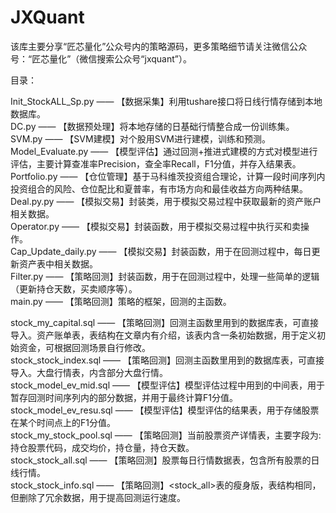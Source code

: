 # JXQuant
该库主要分享“匠芯量化”公众号内的策略源码，更多策略细节请关注微信公众号：“匠芯量化”（微信搜索公众号“jxquant”）。

目录：

Init_StockALL_Sp.py  —— 【数据采集】利用tushare接口将日线行情存储到本地数据库。  
DC.py   ——  【数据预处理】将本地存储的日基础行情整合成一份训练集。  
SVM.py   ——  【SVM建模】对个股用SVM进行建模，训练和预测。  
Model_Evaluate.py   ——   【模型评估】通过回测+推进式建模的方式对模型进行评估，主要计算查准率Precision，查全率Recall，F1分值，并存入结果表。  
Portfolio.py   ——   【仓位管理】基于马科维茨投资组合理论，计算一段时间序列内投资组合的风险、仓位配比和夏普率，有市场方向和最佳收益方向两种结果。  
Deal.py.py   ——   【模拟交易】封装类，用于模拟交易过程中获取最新的资产账户相关数据。  
Operator.py   ——   【模拟交易】封装函数，用于模拟交易过程中执行买和卖操作。  
Cap_Update_daily.py   ——   【模拟交易】封装函数，用于在回测过程中，每日更新资产表中相关数据。  
Filter.py   ——   【策略回测】封装函数，用于在回测过程中，处理一些简单的逻辑（更新持仓天数，买卖顺序等）。  
main.py   ——   【策略回测】策略的框架，回测的主函数。  

stock_my_capital.sql   ——   【策略回测】回测主函数里用到的数据库表，可直接导入。资产账单表，表结构在文章内有介绍，该表内含一条初始数据，用于定义初始资金，可根据回测场景自行修改。  
stock_stock_index.sql   ——   【策略回测】回测主函数里用到的数据库表，可直接导入。大盘行情表，内含部分大盘行情。  
stock_model_ev_mid.sql   ——   【模型评估】模型评估过程中用到的中间表，用于暂存回测时间序列内的部分数据，并用于最终计算F1分值。  
stock_model_ev_resu.sql   ——   【模型评估】模型评估的结果表，用于存储股票在某个时间点上的F1分值。  
stock_my_stock_pool.sql   ——   【策略回测】当前股票资产详情表，主要字段为:持仓股票代码，成交均价，持仓量，持仓天数。  
stock_stock_all.sql   ——   【策略回测】股票每日行情数据表，包含所有股票的日线行情。  
stock_stock_info.sql   ——   【策略回测】<stock_all>表的瘦身版，表结构相同，但删除了冗余数据，用于提高回测运行速度。  
